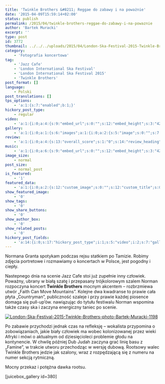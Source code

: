 ```yaml
---
title: 'Twinkle Brothers &#8211; Reggae do zabawy i na poważnie'
date: '2015-04-09T15:59:14+02:00'
status: publish
permalink: /2015/04/twinkle-brothers-reggae-do-zabawy-i-na-powaznie
author: 'Bartek Muracki'
excerpt: ''
type: post
id: 3772
thumbnail: ../../../uploads/2015/04/London-Ska-Festival-2015-Twinkle-Brothers-photo-Bartek-Muracki-1447.jpg
category:
    - 'Fotografia koncertowa'
tag:
    - 'Jazz Cafe'
    - 'London International Ska Festival'
    - 'London International Ska Festival 2015'
    - 'Twinkle Brothers'
post_format: []
language:
    - Polski
post_translations: []
tps_options:
    - 'a:1:{s:7:"enabled";b:1;}'
hickory_post_type:
    - regular
video:
    - 'a:1:{i:0;a:4:{s:9:"embed_url";s:0:"";s:12:"embed_height";s:3:"420";s:15:"self_hosted_url";s:0:"";s:18:"self_hosted_height";s:3:"420";}}'
gallery:
    - 'a:1:{i:0;a:1:{s:6:"images";a:1:{i:0;a:2:{s:5:"image";s:0:"";s:7:"caption";s:0:"";}}}}'
review:
    - 'a:1:{i:0;a:4:{s:13:"overall_score";s:1:"0";s:14:"review_heading";s:0:"";s:12:"summary_text";s:0:"";s:8:"criteria";a:1:{i:0;a:2:{s:4:"name";s:0:"";s:5:"score";s:1:"0";}}}}'
music:
    - 'a:1:{i:0;a:6:{s:9:"embed_url";s:0:"";s:12:"embed_height";s:3:"420";s:16:"soundcloud_embed";s:0:"";s:33:"soundcloud_include_featured_image";s:1:"0";s:13:"spotify_embed";s:0:"";s:30:"spotify_include_featured_image";s:1:"0";}}'
image_size:
    - normal
post_size:
    - normal_post
is_featured:
    - '1'
featured_data:
    - 'a:1:{i:0;a:2:{s:12:"custom_image";s:0:"";s:12:"custom_title";s:0:"";}}'
show_featured_image:
    - '0'
show_tags:
    - '0'
show_share_buttons:
    - '0'
show_author_box:
    - '0'
show_related_posts:
    - '0'
hickory_post_fields:
    - 'a:14:{i:0;s:17:"hickory_post_type";i:1;s:5:"video";i:2;s:7:"gallery";i:3;s:6:"review";i:4;s:5:"music";i:5;s:10:"image_size";i:6;s:9:"post_size";i:7;s:11:"is_featured";i:8;s:13:"featured_data";i:9;s:19:"show_featured_image";i:10;s:9:"show_tags";i:11;s:18:"show_share_buttons";i:12;s:15:"show_author_box";i:13;s:18:"show_related_posts";}'
---
```

Normana Granta spotykam podczas rejsu statkiem po Tamizie. Robimy zdjęcia portretowe i rozmawiamy o koncertach w Polsce, jest pogodny i ciepły.

Nastepnego dnia na scenie Jazz Cafe stoi już zupełnie inny człowiek. Poważny, ubrany w białą szatę i przepasany trójkolorowym szalem Norman rozpoczyna koncert **Twinkle Brothers** mocnym akcentem – rozbrzmiewa utwór „Faith Can Move Mountains”. Kolejne dwa kwadranse to prawie cała płyta „Countryman”, publiczność szaleje i przy prawie każdej piosence domaga się pull-up’ów. nawiązując do tytułu festiwalu Norman wspomina także czasy ska i zaczyna energiczny taniec po scenie.

[![London-Ska-Festival-2015-Twinkle-Brothers-photo-Bartek-Muracki-1198](http://music.bartekmuracki.com/wp-content/uploads/2015/04/London-Ska-Festival-2015-Twinkle-Brothers-photo-Bartek-Muracki-1198.jpg)](http://photos.music.bartekmuracki.com/fotografia-koncertowa/380/Twinkle-Brothers-at-London-International-Ska-Festival-2015-Jazz-Cafe/#1)

Po zabawie przychodzi jednak czas na refleksję – wokalista przypomina o zobowiązaniach, jakie biały człowiek ma wobec kolonizowanej przez wieki Afryki i mówi o aktualnym od dziesięcioleci problemie głodu na kontynencie. W chwilę później Dub Judah zaczyna grać linię basu z „Famine”, w trakcie utworu przechodząc w wersję dubową. Rootsowy walec Twinkle Brothers jedzie jak szalony, wraz z rozpędzającą się z numeru na numer sekcją rytmiczną.

Mocny przekaz i potężna dawka rootsu.

\[juicebox\_gallery id=380\]